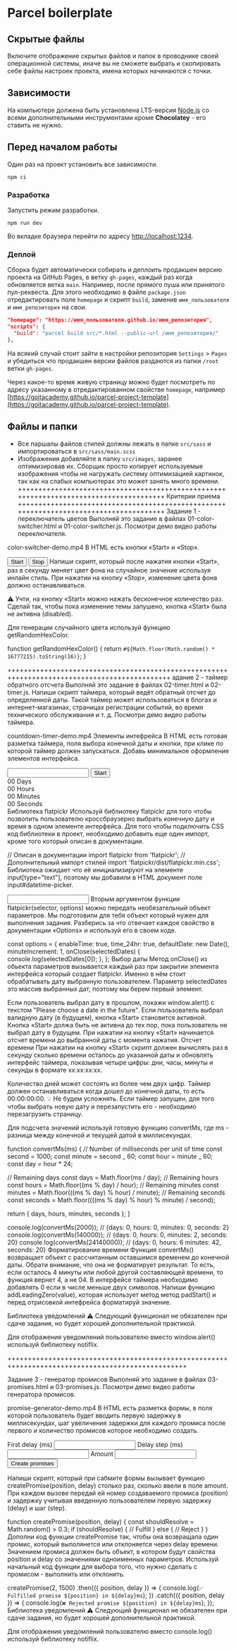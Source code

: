 # Parcel boilerplate

## Скрытые файлы

Включите отображение скрытых файлов и папок в проводнике своей операционной системы, иначе вы не
сможете выбрать и скопировать себе файлы настроек проекта, имена которых начинаются с точки.

## Зависимости

На компьютере должена быть установлена LTS-версия [Node.js](https://nodejs.org/en/) со всеми
дополнительными инструментами кроме **Chocolatey** - его ставить не нужно.

## Перед началом работы

Один раз на проект установить все зависимости.

```shell
npm ci
```

### Разработка

Запустить режим разработки.

```shell
npm run dev
```

Во вкладке браузера перейти по адресу [http://localhost:1234](http://localhost:1234).

### Деплой

Сборка будет автоматически собирать и деплоить продакшен версию проекта на GitHub Pages, в ветку
`gh-pages`, каждый раз когда обновляется ветка `main`. Например, после прямого пуша или принятого
пул-реквеста. Для этого необходимо в файле `package.json` отредактировать поле `homepage` и скрипт
`build`, заменив `имя_пользователя` и `имя_репозитория` на свои.

```json
"homepage": "https://имя_пользователя.github.io/имя_репозитория",
"scripts": {
  "build": "parcel build src/*.html --public-url /имя_репозитория/"
},
```

На всякий случай стоит зайти в настройки репозитория `Settings` > `Pages` и убедиться что продакшен
версии файлов раздаются из папки `/root` ветки `gh-pages`.

Через какое-то время живую страницу можно будет посмотреть по адресу указанному в отредактированном
свойстве `homepage`, например
[https://goitacademy.github.io/parcel-project-template](https://goitacademy.github.io/parcel-project-template).

## Файлы и папки

- Все паршалы файлов стилей должны лежать в папке `src/sass` и импортироваться в
  `src/sass/main.scss`
- Изображения добавляйте в папку `src/images`, заранее оптимизировав их. Сборщик просто копирует
  используемые изображения чтобы не нагружать систему оптимизацией картинок, так как на слабых
  компьютерах это может занять много времени.
  +++++++++++++++++++++++++++++++++++++++++++++++++++++++++++++++++++++++++++++++++++++++ Критерии
  приема +++++++++++++++++++++++++++++++++++++++++++++++++++++++++++++++++++++++++++++++++++++++
  Задание 1 - переключатель цветов Выполняй это задание в файлах 01-color-switcher.html и
  01-color-switcher.js. Посмотри демо видео работы переключателя.

color-switcher-demo.mp4 В HTML есть кнопки «Start» и «Stop».

<button type="button" data-start>Start</button> <button type="button" data-stop>Stop</button> Напиши
скрипт, который после нажатия кнопки «Start», раз в секунду меняет цвет фона <body> на случайное
значение используя инлайн стиль. При нажатии на кнопку «Stop», изменение цвета фона должно
останавливаться.

⚠️ Учти, на кнопку «Start» можно нажать бесконечное количество раз. Сделай так, чтобы пока изменение
темы запушено, кнопка «Start» была не активна (disabled).

Для генерации случайного цвета используй функцию getRandomHexColor.

function getRandomHexColor() { return `#${Math.floor(Math.random() * 16777215).toString(16)}`; }

++++++++++++++++++++++++++++++++++++++++++++++++++++++++++++++++++++++++++++++++++++++++++++++
адание 2 - таймер обратного отсчета Выполняй это задание в файлах 02-timer.html и 02-timer.js.
Напиши скрипт таймера, который ведёт обратный отсчет до определенной даты. Такой таймер может
использоваться в блогах и интернет-магазинах, страницах регистрации событий, во время технического
обслуживания и т. д. Посмотри демо видео работы таймера.

countdown-timer-demo.mp4 Элементы интефрейса В HTML есть готовая разметка таймера, поля выбора
конечной даты и кнопки, при клике по которой таймер должен запускаться. Добавь минимальное
оформление элементов интерфейса.

<input type="text" id="datetime-picker" />
<button type="button" data-start>Start</button>

<div class="timer">
  <div class="field">
    <span class="value" data-days>00</span>
    <span class="label">Days</span>
  </div>
  <div class="field">
    <span class="value" data-hours>00</span>
    <span class="label">Hours</span>
  </div>
  <div class="field">
    <span class="value" data-minutes>00</span>
    <span class="label">Minutes</span>
  </div>
  <div class="field">
    <span class="value" data-seconds>00</span>
    <span class="label">Seconds</span>
  </div>
</div>
Библиотека flatpickr
Используй библиотеку flatpickr для того чтобы позволить пользователю кроссбраузерно выбрать конечную дату и время в одном элементе интерфейса. Для того чтобы подключить CSS код библиотеки в проект, необходимо добавить еще один импорт, кроме того который описан в документации.

// Описан в документации import flatpickr from 'flatpickr'; // Дополнительный импорт стилей import
'flatpickr/dist/flatpickr.min.css'; Библиотека ожидает что её инициализируют на элементе
input[type="text"], поэтому мы добавили в HTML документ поле input#datetime-picker.

<input type="text" id="datetime-picker" />
Вторым аргументом функции flatpickr(selector, options) можно передать необязательный объект параметров. Мы подготовили для тебя объект который нужен для выполнения задания. Разберись за что отвечает каждое свойство в документации «Options» и используй его в своем коде.

const options = { enableTime: true, time_24hr: true, defaultDate: new Date(), minuteIncrement: 1,
onClose(selectedDates) { console.log(selectedDates[0]); }, }; Выбор даты Метод onClose() из обьекта
параметров вызывается каждый раз при закрытии элемента интерфейса который создает flatpickr. Именно
в нём стоит обрабатывать дату выбранную пользователем. Параметр selectedDates это массив выбранных
дат, поэтому мы берем первый элемент.

Если пользователь выбрал дату в прошлом, покажи window.alert() с текстом "Please choose a date in
the future". Если пользователь выбрал валидную дату (в будущем), кнопка «Start» становится активной.
Кнопка «Start» должа быть не активна до тех пор, пока пользователь не выбрал дату в будущем. При
нажатии на кнопку «Start» начинается отсчет времени до выбранной даты с момента нажатия. Отсчет
времени При нажатии на кнопку «Start» скрипт должен вычислять раз в секунду сколько времени осталось
до указанной даты и обновлять интерфейс таймера, показывая четыре цифры: дни, часы, минуты и секунды
в формате xx:xx:xx:xx.

Количество дней может состоять из более чем двух цифр. Таймер должен останавливаться когда дошел до
конечной даты, то есть 00:00:00:00. 💡 Не будем усложнять. Если таймер запущен, для того чтобы
выбрать новую дату и перезапустить его - необходимо перезагрузить страницу.

Для подсчета значений используй готовую функцию convertMs, где ms - разница между конечной и текущей
датой в миллисекундах.

function convertMs(ms) { // Number of milliseconds per unit of time const second = 1000; const
minute = second _ 60; const hour = minute _ 60; const day = hour \* 24;

// Remaining days const days = Math.floor(ms / day); // Remaining hours const hours = Math.floor((ms
% day) / hour); // Remaining minutes const minutes = Math.floor(((ms % day) % hour) / minute); //
Remaining seconds const seconds = Math.floor((((ms % day) % hour) % minute) / second);

return { days, hours, minutes, seconds }; }

console.log(convertMs(2000)); // {days: 0, hours: 0, minutes: 0, seconds: 2}
console.log(convertMs(140000)); // {days: 0, hours: 0, minutes: 2, seconds: 20}
console.log(convertMs(24140000)); // {days: 0, hours: 6 minutes: 42, seconds: 20} Форматирование
времени Функция convertMs() возвращает объект с рассчитанным оставшимся временем до конечной даты.
Обрати внимание, что она не форматирует результат. То есть, если осталось 4 минуты или любой другой
составляющей времени, то функция вернет 4, а не 04. В интерфейсе таймера необходимо добавлять 0 если
в числе меньше двух символов. Напиши функцию addLeadingZero(value), которая использует метод метод
padStart() и перед отрисовкой интефрейса форматируй значение.

Библиотека уведомлений ⚠️ Следующий функционал не обязателен при сдаче задания, но будет хорошей
дополнительной практикой.

Для отображения уведомлений пользователю вместо window.alert() используй библиотеку notiflix.

++++++++++++++++++++++++++++++++++++++++++++++++++++++++++++++++++++++++++++++++++++++++++++++++++

Задание 3 - генератор промисов Выполняй это задание в файлах 03-promises.html и 03-promises.js.
Посмотри демо видео работы генератора промисов.

promise-generator-demo.mp4 В HTML есть разметка формы, в поля которой пользователь будет вводить
первую задержку в миллисекундах, шаг увеличения задержки для каждого промиса после первого и
количество промисов которое необходимо создать.

<form class="form">
  <label>
    First delay (ms)
    <input type="number" name="delay" required />
  </label>
  <label>
    Delay step (ms)
    <input type="number" name="step" required />
  </label>
  <label>
    Amount
    <input type="number" name="amount" required />
  </label>
  <button type="submit">Create promises</button>
</form>
Напиши скрипт, который при сабмите формы вызывает функцию createPromise(position, delay) столько раз, сколько ввели в поле amount. При каждом вызове передай ей номер создаваемого промиса (position) и задержку учитывая введенную пользователем первую задержку (delay) и шаг (step).

function createPromise(position, delay) { const shouldResolve = Math.random() > 0.3; if
(shouldResolve) { // Fulfill } else { // Reject } } Дополни код функции createPromise так, чтобы она
возвращала один промис, который выполянется или отклоняется через delay времени. Значением промиса
должен быть объект, в котором будут свойства position и delay со значениями одноименных параметров.
Используй начальный код функции для выбора того, что нужно сделать с промисом - выполнить или
отклонить.

createPromise(2, 1500) .then(({ position, delay }) => {
console.log(`✅ Fulfilled promise ${position} in ${delay}ms`); }) .catch(({ position, delay }) => {
console.log(`❌ Rejected promise ${position} in ${delay}ms`); }); Библиотека уведомлений ⚠️
Следующий функционал не обязателен при сдаче задания, но будет хорошей дополнительной практикой.

Для отображения уведомлений пользователю вместо console.log() используй библиотеку notiflix.

